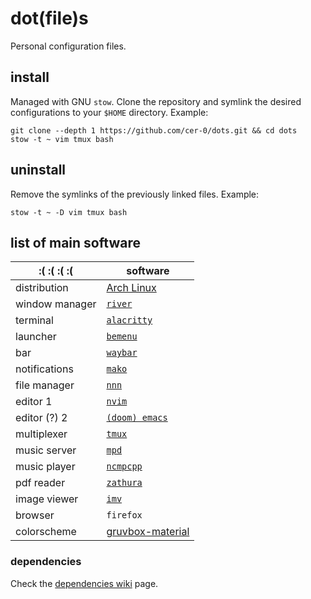 # dot(file)s

Personal configuration files.

## install

Managed with GNU `stow`. Clone the repository and symlink the desired
configurations to your `$HOME` directory. Example:

```
git clone --depth 1 https://github.com/cer-0/dots.git && cd dots
stow -t ~ vim tmux bash
```

## uninstall

Remove the symlinks of the previously linked files. Example:

```
stow -t ~ -D vim tmux bash
```

## list of main software

| :( :( :( :(  | software                          |
|--------------|-----------------------------------|
|distribution  |[Arch Linux](https://archlinux.org)|
|window manager|[`river`](https://github.com/riverwm/river)|
|terminal      |[`alacritty`](https://github.com/alacritty/alacritty)|
|launcher      |[`bemenu`](https://github.com/Cloudef/bemenu)|
|bar           |[`waybar`](https://github.com/Alexays/Waybar)|
|notifications |[`mako`](https://github.com/emersion/mako)|
|file manager  |[`nnn`](https://github.com/jarun/nnn)|
|editor 1      |[`nvim`](https://github.com/neovim/neovim)|
|editor (?) 2  |[`(doom) emacs`](https://github.com/doomemacs/doomemacs)|
|multiplexer   |[`tmux`](https://github.com/tmux/tmux)|
|music server  |[`mpd`](https://github.com/MusicPlayerDaemon/MPD)|
|music player  |[`ncmpcpp`](https://github.com/ncmpcpp/ncmpcpp)|
|pdf reader    |[`zathura`](https://git.pwmt.org/pwmt/zathura)|
|image viewer  |[`imv`](https://sr.ht/~exec64/imv/)|
|browser       |`firefox`|
|colorscheme   |[gruvbox-material](https://github.com/sainnhe/gruvbox-material)|

### dependencies

Check the [dependencies wiki](https://github.com/cer-0/dots/wiki/Dependencies) page.
